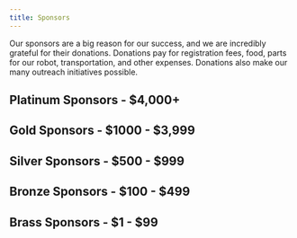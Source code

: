 ```yaml
---
title: Sponsors
---
```


Our sponsors are a big reason for our success, and we are incredibly grateful for their donations. Donations pay for registration fees, food, parts for our robot, transportation, and other expenses. Donations also make our many outreach initiatives possible.

## Platinum Sponsors - $4,000+

## Gold Sponsors - $1000 - $3,999

## Silver Sponsors - $500 - $999

## Bronze Sponsors - $100 - $499

## Brass Sponsors - $1 - $99

